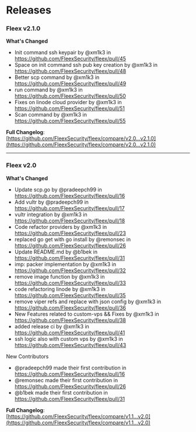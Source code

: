# Releases

### Fleex v2.1.0

**What's Changed**

* Init command ssh keypair by @xm1k3 in https://github.com/FleexSecurity/fleex/pull/45
* Space on init command ssh pub key creation by @xm1k3 in https://github.com/FleexSecurity/fleex/pull/48
* Better scp command by @xm1k3 in https://github.com/FleexSecurity/fleex/pull/49
* run command by @xm1k3 in https://github.com/FleexSecurity/fleex/pull/50
* Fixes on linode cloud provider by @xm1k3 in https://github.com/FleexSecurity/fleex/pull/51
* Scan command by @xm1k3 in https://github.com/FleexSecurity/fleex/pull/55


**Full Changelog**: [https://github.com/FleexSecurity/fleex/compare/v2.0...v2.1.0](https://github.com/FleexSecurity/fleex/compare/v2.0...v2.1.0)

---

### Fleex v2.0

**What's Changed**

* Update scp.go by @pradeepch99 in https://github.com/FleexSecurity/fleex/pull/16
* Add vultr by @pradeepch99 in https://github.com/FleexSecurity/fleex/pull/17
* vultr integration by @xm1k3 in https://github.com/FleexSecurity/fleex/pull/18
* Code refactor providers by @xm1k3 in https://github.com/FleexSecurity/fleex/pull/23
* replaced go get with go install by @remonsec in https://github.com/FleexSecurity/fleex/pull/26
* Update README.md by @b1bek in https://github.com/FleexSecurity/fleex/pull/31
* imp: packer implementation by @xm1k3 in https://github.com/FleexSecurity/fleex/pull/32
* remove image function by @xm1k3 in https://github.com/FleexSecurity/fleex/pull/33
* code refactoring linode by @xm1k3 in https://github.com/FleexSecurity/fleex/pull/35
* remove viper refs and replace with json config by @xm1k3 in https://github.com/FleexSecurity/fleex/pull/36
* New Features related to custom-vps && Fixes by @xm1k3 in https://github.com/FleexSecurity/fleex/pull/38
* added release ci by @xm1k3 in https://github.com/FleexSecurity/fleex/pull/41
* ssh logic also with custom vps by @xm1k3 in https://github.com/FleexSecurity/fleex/pull/43

New Contributors

* @pradeepch99 made their first contribution in https://github.com/FleexSecurity/fleex/pull/16
* @remonsec made their first contribution in https://github.com/FleexSecurity/fleex/pull/26
* @b1bek made their first contribution in https://github.com/FleexSecurity/fleex/pull/31

**Full Changelog**: [https://github.com/FleexSecurity/fleex/compare/v1.1...v2.0](https://github.com/FleexSecurity/fleex/compare/v1.1...v2.0)